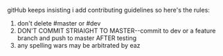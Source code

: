 gitHub keeps insisting i add contributing guidelines
so here's the rules:
1. don't delete #master or #dev
2. DON'T COMMIT STRIAIGHT TO MASTER--commit to dev or a feature branch and push to master AFTER testing
3. any spelling wars may be arbitrated by eaz
